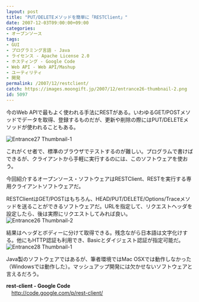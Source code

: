 ```yaml
---
layout: post
title: "PUT/DELETEメソッドを簡単に「RESTClient」"
date: 2007-12-03T09:00:00+09:00
categories:
- オープンソース
tags: 
- GUI
- プログラミング言語 - Java
- ライセンス - Apache License 2.0
- ホスティング - Google Code
- Web API - Web API/Mashup
- ユーティリティ
- 開発
permalink: /2007/12/restclient/
catch: https://images.moongift.jp/2007/12/entrance26-thumbnail-2.png
id: 5097
---
```

今のWeb APIで最もよく使われる手法にRESTがある。いわゆるGET/POSTメソッドでデータを取得、登録するものだが、更新や削除の際にはPUT/DELETEメソッドが使われることもある。   
  
 ![Entrance27 Thumbnail-1](https://images.moongift.jp/2007/12/entrance27-thumbnail-1.png)  
  
これがくせ者で、標準のブラウザでテストするのが難しい。プログラムで書けばできるが、クライアントから手軽に実行するのには、このソフトウェアを使おう。   
  
今回紹介するオープンソース・ソフトウェアはRESTClient、RESTを実行する専用クライアントソフトウェアだ。   
<!--more-->  
RESTClientはGET/POSTはもちろん、HEAD/PUT/DELETE/Options/Traceメソッドを送ることができるソフトウェアだ。URLを指定して、リクエストヘッダを設定したら、後は実際にリクエストしてみれば良い。   
 ![Entrance26 Thumbnail-2](https://images.moongift.jp/2007/12/entrance26-thumbnail-2.png)  
  
結果はヘッダとボディーに分けて取得できる。残念ながら日本語は文字化けする。他にもHTTP認証も利用でき、Basicとダイジェスト認証が指定可能だ。   
 ![Entrance28 Thumbnail-1](https://images.moongift.jp/2007/12/entrance28-thumbnail-1.png)  
  
Java製のソフトウェアではあるが、筆者環境ではMac OSXでは動作しなかった（Windowsでは動作した）。マッシュアップ開発には欠かせないソフトウェアと言えるだろう。   
  
**rest-client - Google Code**   
　[http://code.google.com/p/rest-client/   
](http://code.google.com/p/rest-client/)

